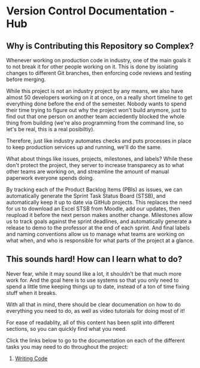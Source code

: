 # Version Control Documentation - Hub

## Why is Contributing this Repository so Complex?

Whenever working on production code in industry, one of the main goals it to not break it for other people working on it. This is done by isolating changes to different Git branches, then enforcing code reviews and testing before merging.

While this project is not an industry project by any means, we also have almost 50 developers working on it at once, on a really short timeline to get everything done before the end of the semester. Nobody wants to spend their time trying to figure out why the project won't build anymore, just to find out that one person on another team acciedently blocked the whole thing from building (we're also programming from the command line, so let's be real, this is a real posibiltiy).

Therefore, just like industry automates checks and puts processes in place to keep production services up and running, we'll do the same.

What about things like issues, projects, milestones, and labels? While these don't protect the project, they server to increase transparecy as to what other teams are working on, and streamline the amount of manual paperwork everyone spends doing.

By tracking each of the Product Backlog Items (PBIs) as issues, we can automatically generate the Sprint Task Status Board (STSB), and automatically keep it up to date via GitHub projects. This replaces the need for us to download an Excel STSB from Moodle, add our updates, then reupload it before the next person makes another change. Milestones allow us to track goals against the sprint deadlines, and automatically generate a release to demo to the professor at the end of each sprint. And final labels and naming conventions allow us to manage what teams are working on what when, and who is responsible for what parts of the project at a glance.

## This sounds hard! How can I learn what to do?

Never fear, while it may sound like a lot, it shouldn't be that much more work for. And the goal here is to use systems so that you only need to spend a little time keeping things up to date, instead of a ton of time fixing stuff when it breaks.

With all that in mind, there should be clear documenation on how to do everything you need to do, as well as video tutorials for doing most of it!

For ease of readablity, all of this content has been split into different sections, so you can quickly find what you need.

Click the links below to go to the documentation on each of the different tasks you may need to do throughout the project:

1. [Writing Code](writing-code.md)
